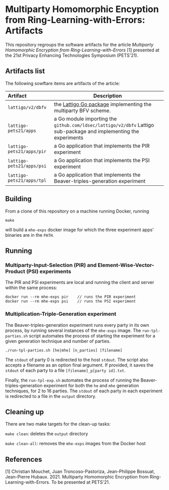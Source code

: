 # Multiparty Homomorphic Encyption from Ring-Learning-with-Errors: Artifacts

This repository regroups the software artifacts for the article _Multiparty Homomorphic Encryption from Ring-Learning-with-Errors_ [1] presented at the 21st Privacy Enhancing Technologies Symposium (PETS'21).

## Artifacts list

The following sowftare items are artifacts of the article:

| Artifact                   | Description                                                                                                       |
| :------------------------- | ----------------------------------------------------------------------------------------------------------------- |
|  `lattigo/v2/dbfv`         | the [Lattigo Go package](https://github.com/ldsec/lattigo/dbfv) implementing the multiparty BFV scheme.           |                                         |
|  `lattigo-pets21/apps`     | a Go module importing the `github.com/ldsec/lattigo/v2/dbfv` Lattigo sub-package and implementing the experiments | 
|  `lattigo-pets21/apps/pir` | a Go application that implements the PIR experiment                                                               | 
|  `lattigo-pets21/apps/psi` | a Go application that implements the PSI experiment                                                               |
|  `lattigo-pets21/apps/tpl` | a Go application that implements the Beaver-triples-generation experiment                                         |


## Building

From a clone of this repository on a machine running Docker, running
```
make
```
will build a `mhe-exps` docker image for which the three experiment apps' binaries are in the `PATH`.

## Running

### Multiparty-Input-Selection (PIR) and Element-Wise-Vector-Product (PSI) experiments

The PIR and PSI experiments are local and running the client and server within the same process:
```
docker run --rm mhe-exps pir    // runs the PIR experiment
docker run --rm mhe-exps psi    // runs the PSI experiment
```

### Multiplication-Triple-Generation experiment

The Beaver-triples-generation experiment runs every party in its own process, by running several instances of the `mhe-exps` image.
The `run-tpl-parties.sh` script automates the process of starting the experiment for a given generation technique and number of parties. 
```
./run-tpl-parties.sh [he|mhe] [n_parties] [filename]
```
The `stdout` of party 0 is redirected to the host `stdout`. The script also accepts a filename as an option final argument.
If provided, it saves the `stdout` of each party to a file `[filename]_p[party id].txt`. 

Finally, the `run-tpl-exp.sh` automates the process of running the Beaver-triples-generation experiment for both the `he` and `mhe` generation techniques, for 2 to 16 parties. The `stdout` of each party in each experiment is redirected to a file in the `output` directory.

## Cleaning up

There are two make targets for the clean-up tasks: 

`make clean`: deletes the `output` directory

`make clean-all`: removes the `mhe-exps` images from the Docker host

## References

[1] Christian Mouchet, Juan Troncoso-Pastoriza, Jean-Philippe Bossuat, Jean-Pierre Hubaux. 2021. Multiparty Homomorphic Encryption from Ring-Learning-with-Errors. To be presented at PETS'21.
